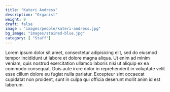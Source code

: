 ```yaml
---
title: "Kateri Andress"
description: "Organist"
weight: 9
draft: false
image : "images/people/kateri-andress.jpg"
bg_image: "images/stained-blue.jpg"
category: [ "Staff"]
---
```


Lorem ipsum dolor sit amet, consectetur adipisicing elit, sed do eiusmod
tempor incididunt ut labore et dolore magna aliqua. Ut enim ad minim veniam,
quis nostrud exercitation ullamco laboris nisi ut aliquip ex ea commodo
consequat. Duis aute irure dolor in reprehenderit in voluptate velit esse
cillum dolore eu fugiat nulla pariatur. Excepteur sint occaecat cupidatat non
proident, sunt in culpa qui officia deserunt mollit anim id est laborum.